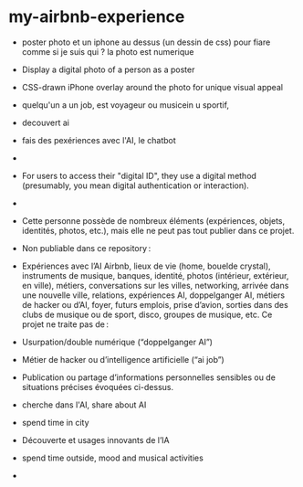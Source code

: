 # my-airbnb-experience

- poster photo et un iphone au dessus (un dessin de css) pour fiare comme si je suis qui ? la photo est numerique
- Display a digital photo of a person  as a poster
- CSS-drawn iPhone overlay around the photo for unique visual appeal


- quelqu'un a un job, est voyageur ou musicein u sportif,
- decouvert ai
- fais des pexériences avec l'AI,  le chatbot
- 
- For users to access their "digital ID", they use a digital method (presumably, you mean digital authentication or interaction).
- 
- Cette personne possède de nombreux éléments (expériences, objets, identités, photos, etc.), mais elle ne peut pas tout publier dans ce projet.
- Non publiable dans ce repository :
- Expériences avec l’AI Airbnb, lieux de vie (home, bouelde crystal), instruments de musique, banques, identité, photos (intérieur, extérieur, en ville), métiers, conversations sur les villes, networking, arrivée dans une nouvelle ville, relations, expériences AI, doppelganger AI, métiers de hacker ou d’AI, foyer, futurs emplois, prise d’avion, sorties dans des clubs de musique ou de sport, disco, groupes de musique, etc.
Ce projet ne traite pas de :
- Usurpation/double numérique (“doppelganger AI”)
- Métier de hacker ou d’intelligence artificielle (“ai job”)
- Publication ou partage d’informations personnelles sensibles ou de situations précises évoquées ci-dessus.


- cherche dans l'AI, share about AI
- spend time in city
- Découverte et usages innovants de l’IA

- spend time outside, mood and musical activities
- 
